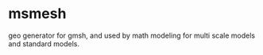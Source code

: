 # msmesh
geo generator for gmsh, and used by math modeling for multi scale models and standard models.
